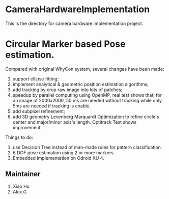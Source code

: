 # CameraHardwareImplementation
This is the directory for camera hardware implementation project.

# Circular Marker based Pose estimation.
Compared with original WhyCon system, several changes have been made:
1. support ellipse fitting;
2. implement analytical & geometric position estimation algorithms;
3. add tracking by crop raw image into lots of patches;
4. speedup by parallel computing using OpenMP, real test shows that, for an image of 2000x2000, 50 ms are needed without tracking while only 5ms are needed if tracking is enable.
5. add subpixel refinement;
6. add 3D geometry Levenberg Marquardt Optimization to refine circle's center and major/minor axis's length. Optitrack Test shows improvement.

Things to do:
1. use Decision Tree instead of man-made rules for pattern classification.
2. 6 DOF pose estimation using 2 or more markers.
3. Embedded Implementation on Odroid XU 4.

## Maintainer
1. Xiao Hu
2. Alex G
